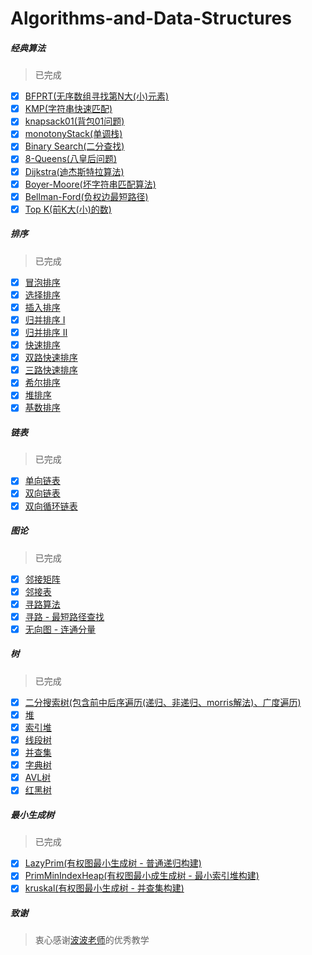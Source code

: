 # Algorithms-and-Data-Structures

##### 经典算法
> 已完成
- [x] [BFPRT(无序数组寻找第N大(小)元素)](https://github.com/biaodigit/JavaScriptAlgorithms/blob/master/Classical%20algorithm%20problem/BFPRT.html)
- [x] [KMP(字符串快速匹配)](https://github.com/biaodigit/JavaScriptAlgorithms/blob/master/Classical%20algorithm%20problem/KMP.html)
- [x] [knapsack01(背包01问题)](https://github.com/biaodigit/JavaScriptAlgorithms/blob/master/Classical%20algorithm%20problem/knapsack01.html)
- [x] [monotonyStack(单调栈)](https://github.com/biaodigit/JavaScriptAlgorithms/blob/master/Classical%20algorithm%20problem/monotonyStack.html)
- [x] [Binary Search(二分查找)](https://github.com/biaodigit/JavaScriptAlgorithms/blob/master/Classical%20algorithm%20problem/Binary%20Search.html)
- [x] [8-Queens(八皇后问题)](https://github.com/biaodigit/JavaScriptAlgorithms/blob/master/Classical%20algorithm%20problem/8-Queens.html)
- [x] [Dijkstra(迪杰斯特拉算法)](https://github.com/biaodigit/JavaScriptAlgorithms/blob/master/Classical%20algorithm%20problem/Dijkstra.html)
- [x] [Boyer-Moore(坏字符串匹配算法)](https://github.com/biaodigit/JavaScriptAlgorithms/blob/master/Classical%20algorithm%20problem/Boyer-Moore.html)
- [x] [Bellman-Ford(负权边最短路径)](https://github.com/biaodigit/JavaScriptAlgorithms/blob/master/Classical%20algorithm%20problem/Bellman-Ford.html)
- [x] [Top K(前K大(小)的数)](https://github.com/biaodigit/JavaScriptAlgorithms/blob/master/Classical%20algorithm%20problem/Top%20K.html)

##### 排序
> 已完成
- [x] [冒泡排序](https://github.com/biaodigit/JavaScriptAlgorithms/blob/master/Sort/BubbleSort.html)
- [x] [选择排序](https://github.com/biaodigit/JavaScriptAlgorithms/blob/master/Sort/SelectSort.html)
- [x] [插入排序](https://github.com/biaodigit/JavaScriptAlgorithms/blob/master/Sort/InsertionSort.html)
- [x] [归并排序 I](https://github.com/biaodigit/JavaScriptAlgorithms/blob/master/Sort/MergeSort.html)
- [x] [归并排序 II](https://github.com/biaodigit/JavaScriptAlgorithms/blob/master/Sort/MergeSort%20Bottom.html)
- [x] [快速排序](https://github.com/biaodigit/JavaScriptAlgorithms/blob/master/Sort/Quick%20Sort.html)
- [x] [双路快速排序](https://github.com/biaodigit/JavaScriptAlgorithms/blob/master/Sort/Double%20Way%20Quick%20Sort.html)
- [x] [三路快速排序](https://github.com/biaodigit/JavaScriptAlgorithms/blob/master/Sort/ThreeWayQuickSort.html)
- [x] [希尔排序](https://github.com/biaodigit/JavaScriptAlgorithms/blob/master/Sort/Shell%20Sort.html)
- [x] [堆排序](https://github.com/biaodigit/JavaScriptAlgorithms/blob/master/Sort/Heap%20Sort.html)
- [x] [基数排序](https://github.com/biaodigit/JavaScriptAlgorithms/blob/master/Sort/Radix%20Sort.html)

##### 链表
> 已完成
- [x] [单向链表](https://github.com/biaodigit/JavaScriptAlgorithms/blob/master/Linked%20list/Linked%20List.html)
- [x] [双向链表](https://github.com/biaodigit/JavaScriptAlgorithms/blob/master/Linked%20list/Double%20LinkedList.html)
- [x] [双向循环链表](https://github.com/biaodigit/JavaScriptAlgorithms/blob/master/Linked%20list/DoubleLoopLinkedList.html)

##### 图论
> 已完成
- [x] [邻接矩阵](https://github.com/biaodigit/JavaScriptAlgorithms/blob/master/Graph%20Basics/Adjacency%20Matrix.html)
- [x] [邻接表](https://github.com/biaodigit/JavaScriptAlgorithms/blob/master/Graph%20Basics/Adjacency%20Lists.html)
- [x] [寻路算法](https://github.com/biaodigit/JavaScriptAlgorithms/blob/master/Graph%20Basics/FindPath.html)
- [x] [寻路 - 最短路径查找](https://github.com/biaodigit/JavaScriptAlgorithms/blob/master/Graph%20Basics/ShortestPath.html)
- [x] [无向图 - 连通分量](https://github.com/biaodigit/JavaScriptAlgorithms/blob/master/Graph%20Basics/Graph%20Order.html)

##### 树
> 已完成
- [x] [二分搜索树(包含前中后序遍历(递归、非递归、morris解法)、广度遍历)](https://github.com/biaodigit/JavaScriptAlgorithms/blob/master/Tree/Binary%20Search%20Tree.html)
- [x] [堆](https://github.com/biaodigit/JavaScriptAlgorithms/blob/master/Tree/Heap.html)
- [x] [索引堆](https://github.com/biaodigit/JavaScriptAlgorithms/blob/master/Tree/IndexHeap.html)
- [x] [线段树](https://github.com/biaodigit/JavaScriptAlgorithms/blob/master/Tree/Segment%20Tree.html)
- [x] [并查集](https://github.com/biaodigit/JavaScriptAlgorithms/blob/master/Tree/Union%20Find.html)
- [x] [字典树](https://github.com/biaodigit/JavaScriptAlgorithms/blob/master/Tree/Trie.html)
- [x] [AVL树](https://github.com/biaodigit/JavaScriptAlgorithms/blob/master/Tree/AVL%20Tree.html)
- [x] [红黑树](https://github.com/biaodigit/JavaScriptAlgorithms/blob/master/Tree/RedBlack%20Tree.html)

##### 最小生成树
> 已完成
- [x] [LazyPrim(有权图最小生成树 - 普通递归构建)](https://github.com/biaodigit/JavaScriptAlgorithms/blob/master/Minimum%20Span%20Tree/LazyPrim.html)
- [x] [PrimMinIndexHeap(有权图最小成生成树 - 最小索引堆构建)](https://github.com/biaodigit/JavaScriptAlgorithms/blob/master/Minimum%20Span%20Tree/PrimMinIndexHeap.html)
- [x] [kruskal(有权图最小生成树 - 并查集构建)](https://github.com/biaodigit/JavaScriptAlgorithms/blob/master/Minimum%20Span%20Tree/kruskal.html)

##### 致谢
> 衷心感谢[波波老师](https://github.com/liuyubobobo)的优秀教学

